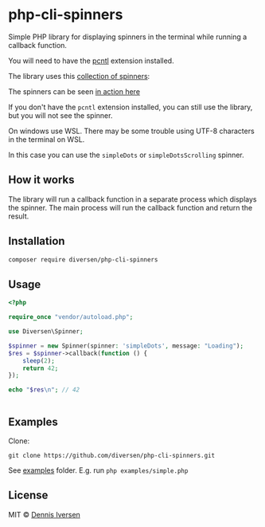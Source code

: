 # php-cli-spinners

Simple PHP library for displaying spinners in the terminal while running a callback function.

You will need to have the [pcntl](https://www.php.net/manual/en/book.pcntl.php) extension installed.

The library uses this [collection of spinners](https://github.com/sindresorhus/cli-spinners):

The spinners can be seen [in action here](https://jsfiddle.net/sindresorhus/2eLtsbey/embedded/result/)

If you don't have the `pcntl` extension installed, you can still use the library, but you will not see the spinner.

On windows use WSL. There may be some trouble using UTF-8 characters in the terminal on WSL.

In this case you can use the `simpleDots` or `simpleDotsScrolling` spinner.

## How it works

The library will run a callback function in a separate process which displays the spinner. 
The main process will run the callback function and return the result.

## Installation

```bash
composer require diversen/php-cli-spinners
```

## Usage

```php
<?php

require_once "vendor/autoload.php";

use Diversen\Spinner;

$spinner = new Spinner(spinner: 'simpleDots', message: "Loading");
$res = $spinner->callback(function () {
    sleep(2);
    return 42;
});

echo "$res\n"; // 42



```

## Examples

Clone:

    git clone https://github.com/diversen/php-cli-spinners.git

See [examples](examples) folder. E.g. run `php examples/simple.php`

## License

MIT © [Dennis Iversen](https://github.com/diversen)